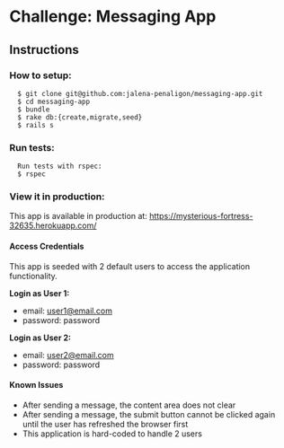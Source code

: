# Challenge: Messaging App
## Instructions
### How to setup:
      $ git clone git@github.com:jalena-penaligon/messaging-app.git
      $ cd messaging-app
      $ bundle
      $ rake db:{create,migrate,seed}
      $ rails s

### Run tests:
      Run tests with rspec:
      $ rspec

### View it in production:
This app is available in production at: https://mysterious-fortress-32635.herokuapp.com/

#### Access Credentials
This app is seeded with 2 default users to access the application functionality.

**Login as User 1:**

- email: user1@email.com
- password: password

**Login as User 2:**

- email: user2@email.com
- password: password

#### Known Issues
- After sending a message, the content area does not clear
- After sending a message, the submit button cannot be clicked again until the user has refreshed the browser first
- This application is hard-coded to handle 2 users
